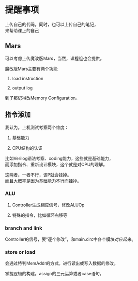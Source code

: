 # 提醒事项

上传自己的代码，同时，也可以上传自己的笔记，  
来帮助课上的自己

## Mars

可以考虑上传魔改版Mars，当然，课程组也会提供。

魔改版Mars主要有两个功能

1. load instruction

2. output log

到了那记得改Memory Configuration。

## 指令添加

我认为，上机测试考察两个维度：

1. 基础能力

2. CPU结构的认识

比如Verilog语法考察、coding能力，这些就是基础能力，  
而添加指令、重新设计模块，这个就是对CPU的理解。

这两者，一者不行，该P就会挂掉。  
而且大概率是因为基础能力不行而挂掉。

### ALU

1. Controller生成相应信号，修改ALUOp

2. 特殊的指令，比如循环右移等

### branch and link

Controller的信号，要“逐个修改”，和main.circ中各个模块对应起来。

### store or load

会通过特判MemAddr的方式，进行读出或写入数据的修改。

掌握逻辑的构建，assign的三元运算或者case语句。
